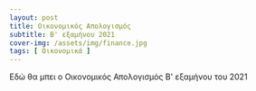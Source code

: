 ```yaml
---
layout: post
title: Οικονομικός Απολογισμός
subtitle: B' εξαμήνου 2021
cover-img: /assets/img/finance.jpg
tags: [ Οικονομικά ]
---
```



Εδώ θα μπει ο Οικονομικός Απολογισμός B' εξαμήνου του 2021